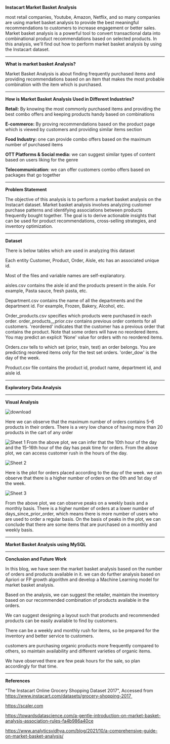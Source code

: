 
**Instacart Market Basket Analysis**

most retail companies, Youtube, Amazon, Netflix, and so many companies are using market basket analysis to provide the best meaningful recommendations to customers to increase engagement or better sales. Market basket analysis is a powerful tool to convert transactional data into combinational product recommendations based on selected products. In this analysis, we'll find out how to perform market basket analysis by using the Instacart dataset.

---

**What is market basket Analysis?**

Market Basket Analysis is about finding frequently purchased items and providing recommendations based on an item that makes the most probable combination with the item which is purchased.

---

**How is Market Basket Analysis Used in Different Industries?**

**Retail:** By knowing the most commonly purchased items and providing the best combo offers and keeping products handy based on combinations

**E-commerce:** By proving recommendations based on the product page which is viewed by customers and providing similar items section

**Food Industry:** one can provide combo offers based on the maximum number of purchased items

**OTT Platforms & Social media:** we can suggest similar types of content based on users liking for the genre

**Telecommunication:** we can offer customers combo offers based on packages that go together

---

**Problem Statement**

The objective of this analysis is to perform a market basket analysis on the Instacart dataset. Market basket analysis involves analyzing customer purchase 
patterns and identifying associations between products frequently bought together. The goal is to derive actionable insights that can be used for product recommendations, cross-selling strategies, and inventory optimization.

---

**Dataset**

There is below tables which are used in analyzing this dataset

Each entity Customer, Product, Order, Aisle, etc has an associated unique id.

Most of the files and variable names are self-explanatory.

aisles.csv contains the aisle id and the products present in the aisle. For example, Pasta sauce, fresh pasta, etc.

Department.csv contains the name of all the departments and the department id. For example, Frozen, Bakery, Alcohol, etc.

Order_products.csv specifies which products were purchased in each order. order_products__prior.csv contains previous order contents for all customers. 
'reordered' indicates that the customer has a previous order that contains the product. Note that some orders will have no reordered items. You may predict an explicit 'None' value for orders with no reordered items.

Orders.csv tells to which set (prior, train, test) an order belongs. You are predicting reordered items only for the test set orders. 'order_dow' is the day of the week.

Product.csv file contains the product id, product name, department id, and aisle id.

---
**Exploratory Data Analysis**

---
**Visual Analysis**

![download](https://github.com/PrathameshPipaliya/Instacart-Market-basket-analysis/assets/119769729/61dc65d0-4868-4d23-b6ee-eae3c610e352)

Here we can observe that the maximum number of orders contains 5–6 products in their orders.
There is a very low chance of having more than 20 products in the cart of any order

![Sheet 1](https://github.com/PrathameshPipaliya/Instacart-Market-basket-analysis/assets/119769729/df82ac24-9913-40d8-ab2a-25783c01c74f)
From the above plot, we can infer that the 10th hour of the day and the 15–16th hour of the day has peak time for orders.
From the above plot, we can access customer rush in the hours of the day.

![Sheet 2](https://github.com/PrathameshPipaliya/Instacart-Market-basket-analysis/assets/119769729/0dd600eb-e6fe-4018-9b9d-047410e33706)

Here is the plot for orders placed according to the day of the week. we can observe that there is a higher number of orders on the 0th and 1st day of the week.

![Sheet 3](https://github.com/PrathameshPipaliya/Instacart-Market-basket-analysis/assets/119769729/73d38518-0ef8-4ca4-a06e-99ff6ef154b0)

From the above plot, we can observe peaks on a weekly basis and a monthly basis.
There is a higher number of orders at a lower number of days_since_prior_order, which means there is more number of users who are used to order a regular basis.
On the basis of peaks in the plot, we can conclude that there are some items that are purchased on a monthly and weekly basis.

---
**Market Basket Analysis using MySQL**

---
**Conclusion and Future Work**

In this blog, we have seen the market basket analysis based on the number of orders and products available in it. we can do further analysis based on Apriori or FP growth algorithm and develop a Machine Learning model for market basket analysis.

Based on the analysis, we can suggest the retailer, maintain the inventory based on our recommended combination of products available in the orders.

We can suggest designing a layout such that products and recommended products can be easily available to find by customers.

There can be a weekly and monthly rush for items, so be prepared for the inventory and better service to customers.

customers are purchasing organic products more frequently compared to others, so maintain availability and different varieties of organic items.

We have observed there are few peak hours for the sale, so plan accordingly for that time.

---

**References**

"The Instacart Online Grocery Shopping Dataset 2017", Accessed from https://www.instacart.com/datasets/grocery-shopping-2017 

https://scaler.com

https://towardsdatascience.com/a-gentle-introduction-on-market-basket-analysis-association-rules-fa4b986a40ce

https://www.analyticsvidhya.com/blog/2021/10/a-comprehensive-guide-on-market-basket-analysis/
